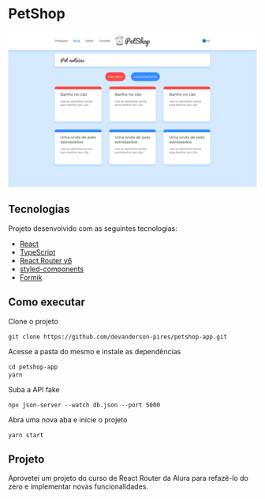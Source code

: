 # PetShop
<div>
  <img src=".github/cover.jpg" alt="" />
</div>

## Tecnologias
Projeto desenvolvido com as seguintes tecnologias:
- [React](https://reactjs.org/)
- [TypeScript](https://www.typescriptlang.org/)
- [React Router v6](https://reactrouter.com/)
- [styled-components](https://styled-components.com/)
- [Formik](https://formik.org/)

## Como executar
Clone o projeto
```
git clone https://github.com/devanderson-pires/petshop-app.git
```
Acesse a pasta do mesmo e instale as dependências
```
cd petshop-app
yarn
```

Suba a API fake
```
npx json-server --watch db.json --port 5000
```

Abra uma nova aba e inicie o projeto
```
yarn start
```
## Projeto
Aprovetei um projeto do curso de React Router da Alura para refazê-lo do zero e implementar novas funcionalidades.
